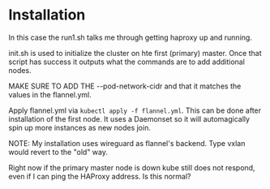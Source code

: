 # Installation

In this case the run1.sh talks me through getting haproxy up and running.

init.sh is used to initialize the cluster on hte first (primary) master. Once that script has success it outputs what the commands are to 
add additional nodes.

MAKE SURE TO ADD THE --pod-network-cidr and that it matches the values in the flannel.yml.

Apply flannel.yml via ```kubectl apply -f flannel.yml```. This can be done after installation of the first node. It uses a Daemonset so it will automagically spin up more instances as new nodes join.

NOTE: My installation uses wireguard as flannel's backend. Type vxlan would revert to the "old" way.


Right now if the primary master node is down kube still does not respond, even if I can ping the HAProxy address. Is this normal?
